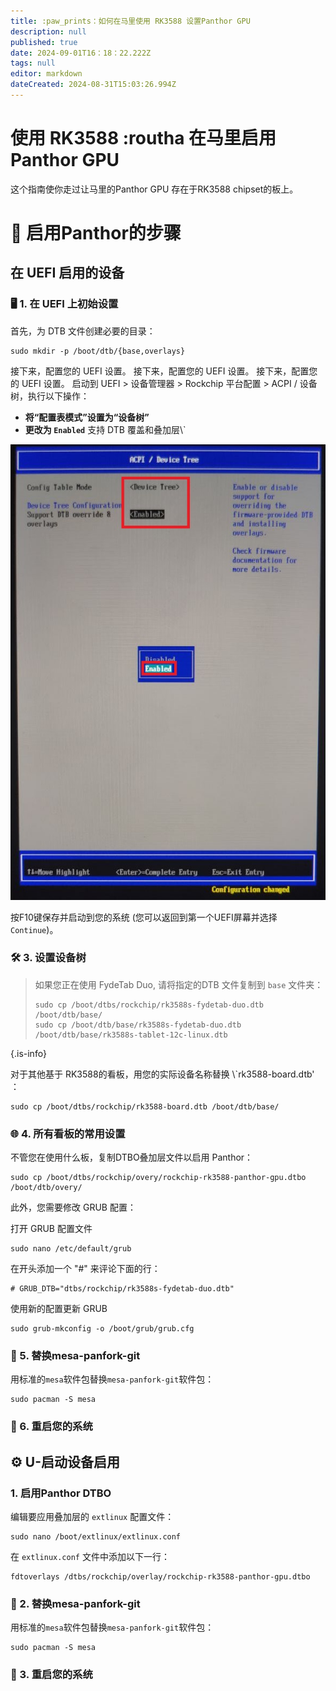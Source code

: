 ```yaml
---
title: :paw_prints：如何在马里使用 RK3588 设置Panthor GPU
description: null
published: true
date: 2024-09-01T16：18：22.222Z
tags: null
editor: markdown
dateCreated: 2024-08-31T15:03:26.994Z
---
```


# 使用 RK3588 :routha 在马里启用Panthor GPU

这个指南使你走过让马里的Panthor GPU 存在于RK3588 chipset的板上。

# 🔧 启用Panthor的步骤

## 在 UEFI 启用的设备

### 🖥️ 1. 在 UEFI 上初始设置

首先，为 DTB 文件创建必要的目录：

```
sudo mkdir -p /boot/dtb/{base,overlays}
```

接下来，配置您的 UEFI 设置。 接下来，配置您的 UEFI 设置。 接下来，配置您的 UEFI 设置。 启动到 UEFI > 设备管理器 > Rockchip 平台配置 > ACPI / 设备树，执行以下操作：

- **将“配置表模式”设置为“设备树”**
- **更改为 `Enabled`** 支持 DTB 覆盖和叠加层\\\`

![](/panthor/enable_tree_dtb_in_uefi.jpg)

按F10键保存并启动到您的系统 (您可以返回到第一个UEFI屏幕并选择 `Continue`)。

### 🛠️ 3. 设置设备树

> 如果您正在使用 FydeTab Duo, 请将指定的DTB 文件复制到 `base` 文件夹：
>
> ```
> sudo cp /boot/dtbs/rockchip/rk3588s-fydetab-duo.dtb /boot/dtb/base/
> sudo cp /boot/dtb/base/rk3588s-fydetab-duo.dtb /boot/dtb/base/rk3588s-tablet-12c-linux.dtb
> ```

{.is-info}

对于其他基于 RK3588的看板，用您的实际设备名称替换 \\\`rk3588-board.dtb' ：

```
sudo cp /boot/dtbs/rockchip/rk3588-board.dtb /boot/dtb/base/
```

### 🌐 4. 所有看板的常用设置

不管您在使用什么板，复制DTBO叠加层文件以启用 Panthor：

```
sudo cp /boot/dtbs/rockchip/overy/rockchip-rk3588-panthor-gpu.dtbo /boot/dtb/overy/
```

此外，您需要修改 GRUB 配置：

打开 GRUB 配置文件

```
sudo nano /etc/default/grub
```

在开头添加一个 "#" 来评论下面的行：

```
# GRUB_DTB="dtbs/rockchip/rk3588s-fydetab-duo.dtb"
```

使用新的配置更新 GRUB

```
sudo grub-mkconfig -o /boot/grub/grub.cfg
```

### 🔄 5. 替换mesa-panfork-git

用标准的`mesa`软件包替换`mesa-panfork-git`软件包：

```
sudo pacman -S mesa
```

### 🔁 6. 重启您的系统

## ⚙️ U-启动设备启用

### 1. 启用Panthor DTBO

编辑要应用叠加层的 `extlinux` 配置文件：

```
sudo nano /boot/extlinux/extlinux.conf
```

在 `extlinux.conf` 文件中添加以下一行：

```
fdtoverlays /dtbs/rockchip/overlay/rockchip-rk3588-panthor-gpu.dtbo
```

### 🔄 2. 替换mesa-panfork-git

用标准的`mesa`软件包替换`mesa-panfork-git`软件包：

```
sudo pacman -S mesa
```

### 🔁 3. 重启您的系统

